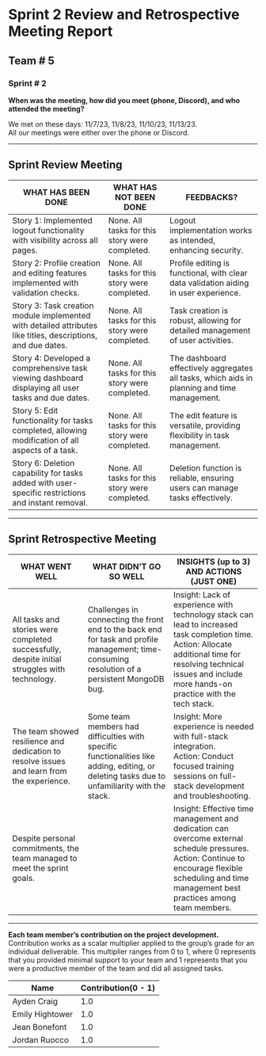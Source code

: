 # Sprint 2 Review and Retrospective Meeting Report

## Team # 5
### Sprint # 2
**When was the meeting, how did you meet (phone, Discord), and who attended the meeting?**

We met on these days: 11/7/23, 11/8/23, 11/10/23, 11/13/23.  
All our meetings were either over the phone or Discord.

---

## Sprint Review Meeting
| WHAT HAS BEEN DONE | WHAT HAS NOT BEEN DONE | FEEDBACKS? |
|--------------------|-----------------------|-------------|
| Story 1: Implemented logout functionality with visibility across all pages. | None. All tasks for this story were completed. | Logout implementation works as intended, enhancing security. |
| Story 2: Profile creation and editing features implemented with validation checks. | None. All tasks for this story were completed. | Profile editing is functional, with clear data validation aiding in user experience. |
| Story 3: Task creation module implemented with detailed attributes like titles, descriptions, and due dates. | None. All tasks for this story were completed. | Task creation is robust, allowing for detailed management of user activities. |
| Story 4: Developed a comprehensive task viewing dashboard displaying all user tasks and due dates. | None. All tasks for this story were completed. | The dashboard effectively aggregates all tasks, which aids in planning and time management. |
| Story 5: Edit functionality for tasks completed, allowing modification of all aspects of a task. | None. All tasks for this story were completed. | The edit feature is versatile, providing flexibility in task management. |
| Story 6: Deletion capability for tasks added with user-specific restrictions and instant removal. | None. All tasks for this story were completed. | Deletion function is reliable, ensuring users can manage tasks effectively. |

---

## Sprint Retrospective Meeting

| WHAT WENT WELL | WHAT DIDN’T GO SO WELL | INSIGHTS (up to 3) AND ACTIONS (JUST ONE) |
|----------------|------------------------|------------------------------------------|
| All tasks and stories were completed successfully, despite initial struggles with technology. | Challenges in connecting the front end to the back end for task and profile management; time-consuming resolution of a persistent MongoDB bug. | Insight: Lack of experience with technology stack can lead to increased task completion time. <br> Action: Allocate additional time for resolving technical issues and include more hands-on practice with the tech stack. |
| The team showed resilience and dedication to resolve issues and learn from the experience. | Some team members had difficulties with specific functionalities like adding, editing, or deleting tasks due to unfamiliarity with the stack. | Insight: More experience is needed with full-stack integration. <br> Action: Conduct focused training sessions on full-stack development and troubleshooting. |
| Despite personal commitments, the team managed to meet the sprint goals. | | Insight: Effective time management and dedication can overcome external schedule pressures. <br> Action: Continue to encourage flexible scheduling and time management best practices among team members. |

---

**Each team member’s contribution on the project development.** Contribution works as a scalar multiplier applied to the group’s grade for an individual deliverable. This multiplier ranges from 0 to 1, where 0 represents that you provided minimal support to your team and 1 represents that you were a productive member of the team and did all assigned tasks.

| Name           | Contribution(0 - 1) |
|----------------|---------------------|
| Ayden Craig    | 1.0                 |
| Emily Hightower| 1.0                 |
| Jean Bonefont  | 1.0                 |
| Jordan Ruocco  | 1.0                 |
